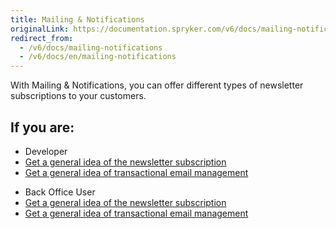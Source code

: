 ```yaml
---
title: Mailing & Notifications
originalLink: https://documentation.spryker.com/v6/docs/mailing-notifications
redirect_from:
  - /v6/docs/mailing-notifications
  - /v6/docs/en/mailing-notifications
---
```


With Mailing & Notifications, you can offer different types of newsletter subscriptions to your customers. 

## If you are:

<div class="mr-container">
    <div class="mr-list-container">
        <!-- col1 -->
        <div class="mr-col">
            <ul class="mr-list mr-list-green">
                <li class="mr-title">Developer</li>
                <li><a href="https://documentation.spryker.com/docs/newsletter-subscription" class="mr-link">Get a general idea of the newsletter subscription</a></li>
                                <li><a href="https://documentation.spryker.com/docs/stock-availability-management" class="mr-link">Get a general idea of transactional email management</a></li>
            </ul>
        </div>
        <!-- col2 -->
        <div class="mr-col">
            <ul class="mr-list mr-list-blue">
                <li class="mr-title"> Back Office User</li>
                <li><a href="https://documentation.spryker.com/docs/newsletter-subscription" class="mr-link">Get a general idea of the newsletter subscription</a></li>
                                <li><a href="https://documentation.spryker.com/docs/stock-availability-management" class="mr-link">Get a general idea of transactional email management</a></li>
            </ul>
        </div>
    </div>
</div>
